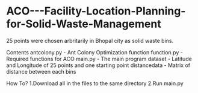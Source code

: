 # ACO---Facility-Location-Planning-for-Solid-Waste-Management

25 points were chosen arbritarily in Bhopal city as solid waste bins. 

Contents
antcolony.py - Ant Colony Optimization function
function.py - Required functions for ACO
main.py - The main program
dataset - Latitude and Longitude of 25 points and one starting point
distancedata - Matrix of distance between each bins 

How To?
1.Download all in the files to the same directory
2.Run main.py
